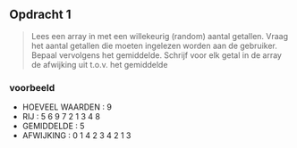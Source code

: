 ## Opdracht 1 ##

>Lees een array in met een willekeurig (random) aantal getallen. Vraag het aantal getallen die moeten ingelezen worden aan de gebruiker.
>Bepaal vervolgens het gemiddelde.
>Schrijf voor elk getal in de array de afwijking uit t.o.v. het gemiddelde

### voorbeeld ###

* HOEVEEL WAARDEN : 9
* RIJ : 5 6 9 7 2 1 3 4 8
* GEMIDDELDE : 5
* AFWIJKING : 0 1 4 2 3 4 2 1 3
